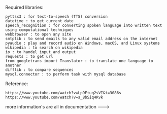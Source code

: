 
Required libraries:

    pyttsx3 : for text-to-speech (TTS) conversion  
    datetime : to get current date  
    speech_recognition : for converting spoken language into written text using computational techniques   
    webbrowser : to open any site  
    smtplib : to send emails to any valid email address on the internet   
    pyaudio : play and record audio on Windows, macOS, and Linux systems   
    wikipedia : to search on wikipedia   
    io : to handel input and output  
    requests : to get url  
    from googletrans import Translator : to translate one language to another  
    difflib : to compare sequences   
    mysql.connector : to perform task with mysql database  

Reference:

    https://www.youtube.com/watch?v=Lp9Ftuq2sVI&t=3086s  
    https://www.youtube.com/watch?v=s_8b5iq4Rvk  

more information's are all in documentation --->
